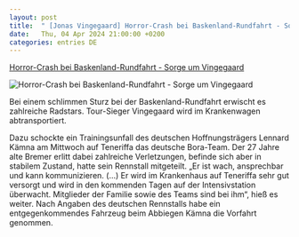 ```yaml
---
layout: post
title:  " [Jonas Vingegaard] Horror-Crash bei Baskenland-Rundfahrt - Sorge um Vingegaard"
date:   Thu, 04 Apr 2024 21:00:00 +0200
categories: entries DE
---
```

[Horror-Crash bei Baskenland-Rundfahrt - Sorge um Vingegaard](https://ga.de/sport/mehr-sport/horror-crash-bei-baskenland-rundfahrt-sorge-um-vingegaard_aid-110102379)

![Horror-Crash bei Baskenland-Rundfahrt - Sorge um Vingegaard](https://ga.de/imgs/93/1/9/7/9/6/4/8/9/5/tok_6c435bdcd91ad8017fcb6b297ef10f55/w1200_h630_x969_y485_urn_newsml_dpa_com_20090101_240404-99-563257-v2-s2048-a2e139c0ca952cba.jpeg)

Bei einem schlimmen Sturz bei der Baskenland-Rundfahrt erwischt es zahlreiche Radstars. Tour-Sieger Vingegaard wird im Krankenwagen abtransportiert.

Dazu schockte ein Trainingsunfall des deutschen Hoffnungsträgers Lennard Kämna am Mittwoch auf Teneriffa das deutsche Bora-Team. Der 27 Jahre alte Bremer erlitt dabei zahlreiche Verletzungen, befinde sich aber in stabilem Zustand, hatte sein Rennstall mitgeteilt. „Er ist wach, ansprechbar und kann kommunizieren. (...) Er wird im Krankenhaus auf Teneriffa sehr gut versorgt und wird in den kommenden Tagen auf der Intensivstation überwacht. Mitglieder der Familie sowie des Teams sind bei ihm“, hieß es weiter. Nach Angaben des deutschen Rennstalls habe ein entgegenkommendes Fahrzeug beim Abbiegen Kämna die Vorfahrt genommen.

